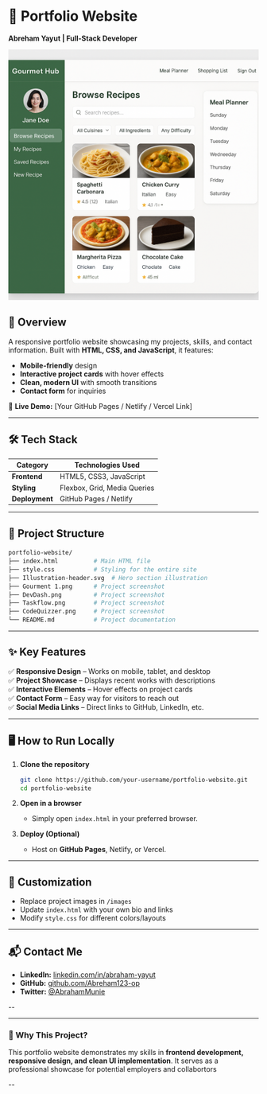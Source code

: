 # **📌 Portfolio Website**  
**Abreham Yayut | Full-Stack Developer**  

![Portfolio Screenshot](./Gourment%201.png)  

## **🚀 Overview**  
A responsive portfolio website showcasing my projects, skills, and contact information. Built with **HTML, CSS, and JavaScript**, it features:  
- **Mobile-friendly** design  
- **Interactive project cards** with hover effects  
- **Clean, modern UI** with smooth transitions  
- **Contact form** for inquiries  

🔗 **Live Demo:** [Your GitHub Pages / Netlify / Vercel Link]  

---

## **🛠️ Tech Stack**  
| Category       | Technologies Used |  
|---------------|------------------|  
| **Frontend**  | HTML5, CSS3, JavaScript |  
| **Styling**   | Flexbox, Grid, Media Queries |  
| **Deployment**| GitHub Pages / Netlify |  

---

## **📂 Project Structure**  
```bash
portfolio-website/  
├── index.html          # Main HTML file  
├── style.css           # Styling for the entire site  
├── Illustration-header.svg  # Hero section illustration  
├── Gourment 1.png      # Project screenshot  
├── DevDash.png         # Project screenshot  
├── Taskflow.png        # Project screenshot  
├── CodeQuizzer.png     # Project screenshot  
└── README.md           # Project documentation  
```

---

## **✨ Key Features**  
✅ **Responsive Design** – Works on mobile, tablet, and desktop  
✅ **Project Showcase** – Displays recent works with descriptions  
✅ **Interactive Elements** – Hover effects on project cards  
✅ **Contact Form** – Easy way for visitors to reach out  
✅ **Social Media Links** – Direct links to GitHub, LinkedIn, etc.  

---

## **🖥️ How to Run Locally**  
1. **Clone the repository**  
   ```bash
   git clone https://github.com/your-username/portfolio-website.git
   cd portfolio-website
   ```

2. **Open in a browser**  
   - Simply open `index.html` in your preferred browser.  

3. **Deploy (Optional)**  
   - Host on **GitHub Pages**, Netlify, or Vercel.  

---

## **📝 Customization**  
- Replace project images in `/images`  
- Update `index.html` with your own bio and links  
- Modify `style.css` for different colors/layouts  

---

## **📬 Contact Me**  
- **LinkedIn:** [linkedin.com/in/abraham-yayut](https://www.linkedin.com/in/abraham-yayut-551321341/)  
- **GitHub:** [github.com/Abreham123-op](https://github.com/Abreham123-op)  
- **Twitter:** [@AbrahamMunie](https://x.com/AbrahamMunie)  

--

---

### **🔹 Why This Project?**  
This portfolio website demonstrates my skills in **frontend development, responsive design, and clean UI implementation**. It serves as a professional showcase for potential employers and collabortors 

--
